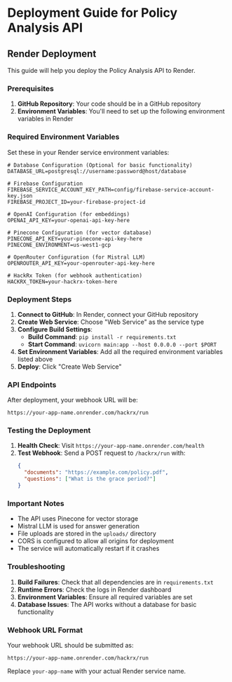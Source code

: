 # Deployment Guide for Policy Analysis API

## Render Deployment

This guide will help you deploy the Policy Analysis API to Render.

### Prerequisites

1. **GitHub Repository**: Your code should be in a GitHub repository
2. **Environment Variables**: You'll need to set up the following environment variables in Render

### Required Environment Variables

Set these in your Render service environment variables:

```
# Database Configuration (Optional for basic functionality)
DATABASE_URL=postgresql://username:password@host/database

# Firebase Configuration
FIREBASE_SERVICE_ACCOUNT_KEY_PATH=config/firebase-service-account-key.json
FIREBASE_PROJECT_ID=your-firebase-project-id

# OpenAI Configuration (for embeddings)
OPENAI_API_KEY=your-openai-api-key-here

# Pinecone Configuration (for vector database)
PINECONE_API_KEY=your-pinecone-api-key-here
PINECONE_ENVIRONMENT=us-west1-gcp

# OpenRouter Configuration (for Mistral LLM)
OPENROUTER_API_KEY=your-openrouter-api-key-here

# HackRx Token (for webhook authentication)
HACKRX_TOKEN=your-hackrx-token-here
```

### Deployment Steps

1. **Connect to GitHub**: In Render, connect your GitHub repository
2. **Create Web Service**: Choose "Web Service" as the service type
3. **Configure Build Settings**:
   - **Build Command**: `pip install -r requirements.txt`
   - **Start Command**: `uvicorn main:app --host 0.0.0.0 --port $PORT`
4. **Set Environment Variables**: Add all the required environment variables listed above
5. **Deploy**: Click "Create Web Service"

### API Endpoints

After deployment, your webhook URL will be:
```
https://your-app-name.onrender.com/hackrx/run
```

### Testing the Deployment

1. **Health Check**: Visit `https://your-app-name.onrender.com/health`
2. **Test Webhook**: Send a POST request to `/hackrx/run` with:
   ```json
   {
     "documents": "https://example.com/policy.pdf",
     "questions": ["What is the grace period?"]
   }
   ```

### Important Notes

- The API uses Pinecone for vector storage
- Mistral LLM is used for answer generation
- File uploads are stored in the `uploads/` directory
- CORS is configured to allow all origins for deployment
- The service will automatically restart if it crashes

### Troubleshooting

1. **Build Failures**: Check that all dependencies are in `requirements.txt`
2. **Runtime Errors**: Check the logs in Render dashboard
3. **Environment Variables**: Ensure all required variables are set
4. **Database Issues**: The API works without a database for basic functionality

### Webhook URL Format

Your webhook URL should be submitted as:
```
https://your-app-name.onrender.com/hackrx/run
```

Replace `your-app-name` with your actual Render service name. 